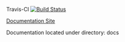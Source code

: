 Travis-CI [![Build Status](https://travis-ci.com/aml-development/aml-backend.svg?branch=master)](https://travis-ci.com/aml-development/aml-backend)

[Documentation Site](https://aml-development.github.io/aml-backend/)

Documentation located under directory: docs
